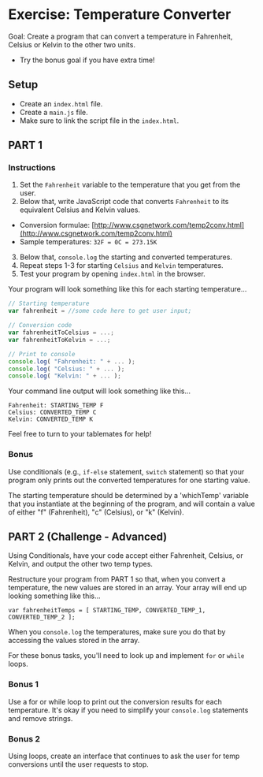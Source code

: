 # Exercise: Temperature Converter

Goal: Create a program that can convert a temperature in Fahrenheit, Celsius or Kelvin to the other two units.
- Try the bonus goal if you have extra time!

## Setup

- Create an `index.html` file.
- Create a `main.js` file.
- Make sure to link the script file in the `index.html`.

## PART 1

### Instructions

1. Set the `Fahrenheit` variable to the temperature that you get from the user.
2. Below that, write JavaScript code that converts `Fahrenheit` to its equivalent Celsius and Kelvin values.
  - Conversion formulae: [http://www.csgnetwork.com/temp2conv.html](http://www.csgnetwork.com/temp2conv.html)
  - Sample temperatures: `32F = 0C = 273.15K`
3. Below that, `console.log` the starting and converted temperatures.
4. Repeat steps 1-3 for starting `Celsius` and `Kelvin` temperatures.
5. Test your program by opening `index.html` in the browser.


Your program will look something like this for each starting temperature...

  ```javascript
  // Starting temperature
  var fahrenheit = //some code here to get user input;

  // Conversion code
  var fahrenheitToCelsius = ...;
  var fahrenheitToKelvin = ...;

  // Print to console
  console.log( "Fahrenheit: " + ... );
  console.log( "Celsius: " + ... );
  console.log( "Kelvin: " + ... );
  ```

Your command line output will look something like this...

  ```
  Fahrenheit: STARTING_TEMP F
  Celsius: CONVERTED_TEMP C
  Kelvin: CONVERTED_TEMP K
  ```

Feel free to turn to your tablemates for help!  

### Bonus

Use conditionals (e.g., `if-else` statement, `switch` statement) so that your program only prints out the converted temperatures for one starting value.  

The starting temperature should be determined by a 'whichTemp' variable that you instantiate at the beginning of the program, and will contain a value of either "f" (Fahrenheit), "c" (Celsius), or "k" (Kelvin).

## PART 2 (Challenge - Advanced)

Using Conditionals, have your code accept either Fahrenheit, Celsius, or Kelvin, and output the other two temp types.

Restructure your program from PART 1 so that, when you convert a temperature, the new values are stored in an array. Your array will end up looking something like this...

  `var fahrenheitTemps = [ STARTING_TEMP, CONVERTED_TEMP_1, CONVERTED_TEMP_2 ];`


When you `console.log` the temperatures, make sure you do that by accessing the values stored in the array.  

For these bonus tasks, you'll need to look up and implement `for` or `while` loops.

### Bonus 1

Use a for or while loop to print out the conversion results for each temperature. It's okay if you need to simplify your `console.log` statements and remove strings.  

### Bonus 2

Using loops, create an interface that continues to ask the user for temp conversions until the user requests to stop.